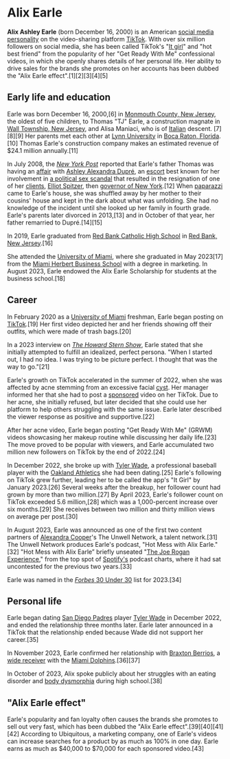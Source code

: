 # Alix Earle

**Alix Ashley Earle** (born December 16, 2000) is an American [social
media personality](Internet_celebrity "wikilink") on the video-sharing
platform [TikTok](TikTok "wikilink"). With over six million followers on
social media, she has been called TikTok's "[It
girl](It_girl "wikilink")" and "hot best friend" from the popularity of
her "Get Ready With Me" confessional videos, in which she openly shares
details of her personal life. Her ability to drive sales for the brands
she promotes on her accounts has been dubbed the "Alix Earle
effect".[1][2][3][4][5]

## Early life and education

Earle was born December 16, 2000,[6] in [Monmouth County, New
Jersey](Monmouth_County,_New_Jersey "wikilink"), the oldest of five
children, to Thomas "TJ" Earle, a construction magnate in [Wall
Township, New Jersey](Wall_Township,_New_Jersey "wikilink"), and Alisa
Maniaci, who is of [Italian](Italians "wikilink") descent. [7][8][9] Her
parents met each other at [Lynn University](Lynn_University "wikilink")
in [Boca Raton, Florida](Boca_Raton,_Florida "wikilink").[10] Thomas
Earle's construction company makes an estimated revenue of $24.1 million
annually.[11]

In July 2008, the [*New York Post*](New_York_Post "wikilink") reported
that Earle's father Thomas was having an [affair](affair "wikilink")
with [Ashley Alexandra Dupré](Ashley_Alexandra_Dupré "wikilink"), an
[escort](Call_girl "wikilink") best known for her involvement in [a
political sex scandal](Eliot_Spitzer_prostitution_scandal "wikilink")
that resulted in the resignation of one of her
[clients](Client_(prostitution) "wikilink"), [Elliot
Spitzer](Eliot_Spitzer "wikilink"), then [governor of New
York](governor_of_New_York "wikilink").[12] When
[paparazzi](paparazzi "wikilink") came to Earle's house, she was
shuffled away by her mother to their cousins' house and kept in the dark
about what was unfolding. She had no knowledge of the incident until she
looked up her family in fourth grade. Earle's parents later divorced in
2013,[13] and in October of that year, her father remarried to
Dupré.[14][15]

In 2019, Earle graduated from [Red Bank Catholic High
School](Red_Bank_Catholic_High_School "wikilink") in [Red Bank, New
Jersey](Red_Bank,_New_Jersey "wikilink").[16]

She attended the [University of Miami](University_of_Miami "wikilink"),
where she graduated in May 2023[17] from the [Miami Herbert Business
School](Miami_Herbert_Business_School "wikilink") with a degree in
marketing. In August 2023, Earle endowed the Alix Earle Scholarship for
students at the business school.[18]

## Career

In February 2020 as a [University of
Miami](University_of_Miami "wikilink") freshman, Earle began posting on
[TikTok](TikTok "wikilink").[19] Her first video depicted her and her
friends showing off their outfits, which were made of trash bags.[20]

In a 2023 interview on *[The Howard Stern
Show](The_Howard_Stern_Show "wikilink")*, Earle stated that she
initially attempted to fulfill an idealized, perfect persona. "When I
started out, I had no idea. I was trying to be picture perfect. I
thought that was the way to go."[21]

Earle's growth on TikTok accelerated in the summer of 2022, when she was
affected by acne stemming from an excessive facial
[cyst](cyst "wikilink"). Her manager informed her that she had to post a
[sponsored](Sponsor_(commercial) "wikilink") video on her TikTok. Due to
her acne, she initially refused, but later decided that she could use
her platform to help others struggling with the same issue. Earle later
described the viewer response as positive and supportive.[22]

After her acne video, Earle began posting "Get Ready With Me" (GRWM)
videos showcasing her makeup routine while discussing her daily
life.[23] The move proved to be popular with viewers, and Earle
accumulated two million new followers on TikTok by the end of 2022.[24]

In December 2022, she broke up with [Tyler Wade](Tyler_Wade "wikilink"),
a professional baseball player with the [Oakland
Athletics](Oakland_Athletics "wikilink") she had been dating.[25]
Earle's following on TikTok grew further, leading her to be called the
app's "It Girl" by January 2023.[26] Several weeks after the breakup,
her follower count had grown by more than two million.[27] By April
2023, Earle's follower count on TikTok exceeded 5.6 million,[28] which
was a 1,000-percent increase over six months.[29] She receives between
two million and thirty million views on average per post.[30]

In August 2023, Earle was announced as one of the first two content
partners of [Alexandra Cooper](Alexandra_Cooper "wikilink")'s The Unwell
Network, a talent network.[31] The Unwell Network produces Earle's
podcast, "Hot Mess with Alix Earle."[32] "Hot Mess with Alix Earle”
briefly unseated "[The Joe Rogan
Experience](The_Joe_Rogan_Experience "wikilink")," from the top spot of
[Spotify's](Spotify "wikilink") podcast charts, where it had sat
uncontested for the previous two years.[33]

Earle was named in the [*Forbes* 30 Under
30](Forbes_30_Under_30 "wikilink") list for 2023.[34]

## Personal life

Earle began dating [San Diego Padres](San_Diego_Padres "wikilink")
player [Tyler Wade](Tyler_Wade "wikilink") in December 2022, and ended
the relationship three months later. Earle later announced in a TikTok
that the relationship ended because Wade did not support her career.[35]

In November 2023, Earle confirmed her relationship with [Braxton
Berrios](Braxton_Berrios "wikilink"), a [wide
receiver](wide_receiver "wikilink") with the [Miami
Dolphins](Miami_Dolphins "wikilink").[36][37]

In October of 2023, Alix spoke publicly about her struggles with an
eating disorder and [body
dysmorphia](Body_dysmorphic_disorder "wikilink") during high school.[38]

## "Alix Earle effect"

Earle's popularity and fan loyalty often causes the brands she promotes
to sell out very fast, which has been dubbed the "Alix Earle
effect".[39][40][41][42] According to Ubiquitous, a marketing company,
one of Earle's videos can increase searches for a product by as much as
100% in one day. Earle earns as much as $40,000 to $70,000 for each
sponsored video.[43]